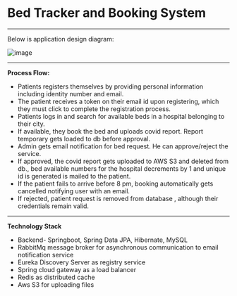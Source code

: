 # Bed Tracker and Booking System
***
Below is application design diagram:

![image](https://github.com/deekshamypersonal/bedtracker/assets/150110347/50de1f49-910e-4853-bf3c-7f7a559e8338)

***

**Process Flow:**
* Patients registers themselves by providing personal information including identity number and email.
* The patient receives a token on their email id upon registering, which they must click to complete the registration process.
* Patients logs in and search for available beds in a hospital belonging to their city.
* If available, they book the bed and uploads covid report. Report temporary gets loaded to db before approval.
* Admin gets email notification for bed request. He can approve/reject the service.
* If approved, the covid report gets uploaded to AWS S3 and deleted from db., bed available numbers for the hospital decrements by 1 and unique id is generated is mailed to the patient.
* If the patient fails to arrive before 8 pm, booking automatically gets cancelled notifying user with an email.
* If rejected, patient request is removed from database , although their credentials remain valid.
  
***

**Technology Stack**
* Backend- Springboot, Spring Data JPA, Hibernate, MySQL
* RabbitMq message broker for asynchronous communication to email notification service
* Eureka Discovery Server as registry service
* Spring cloud gateway as a load balancer
* Redis as distributed cache
* Aws S3 for uploading files


